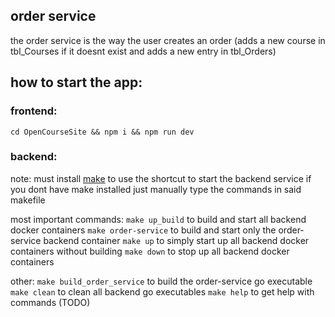 ## order service

the order service is the way the user creates an order (adds a new course in tbl_Courses if it doesnt exist and adds a new entry in tbl_Orders)

## how to start the app:

### frontend:

`cd OpenCourseSite && npm i && npm run dev`

### backend:

note: must install [make](https://www.gnu.org/software/make/) to use the shortcut to start the backend service
if you dont have make installed just manually type the commands in said makefile

most important commands:
`make up_build` to build and start all backend docker containers
`make order-service` to build and start only the order-service backend container
`make up` to simply start up all backend docker containers without building
`make down` to stop up all backend docker containers

other:
`make build_order_service` to build the order-service go executable
`make clean` to clean all backend go executables
`make help` to get help with commands (TODO)
